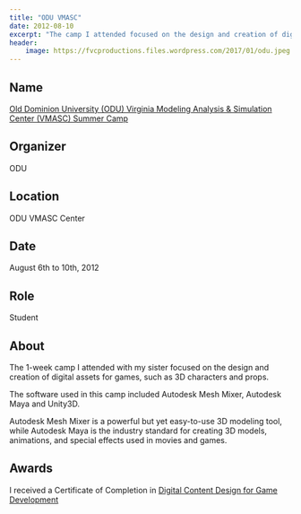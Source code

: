 ```yaml
---
title: "ODU VMASC"
date: 2012-08-10
excerpt: "The camp I attended focused on the design and creation of digital assets for games, such as 3D characters and props."
header:
    image: https://fvcproductions.files.wordpress.com/2017/01/odu.jpeg
---
```


## Name

<a title="ODU VMASC" href="https://www.odu.edu/vmasc/summer-camps" target="_blank" rel="noopener">Old Dominion University (ODU) Virginia Modeling Analysis & Simulation Center (VMASC) Summer Camp</a>

## Organizer

ODU

## Location

ODU VMASC Center

## Date

August 6th to 10th, 2012

## Role

Student

## About

The 1-week camp I attended with my sister focused on the design and creation of digital assets for games, such as 3D characters and props.

The software used in this camp included Autodesk Mesh Mixer, Autodesk Maya and Unity3D.

Autodesk Mesh Mixer is a powerful but yet easy-to-use 3D modeling tool, while Autodesk Maya is the industry standard for creating 3D models, animations, and special effects used in movies and games.

## Awards

I received a Certificate of Completion in [Digital Content Design for Game Development](https://www.vmasc.odu.edu/STEM_camps_3dModeling.html)
